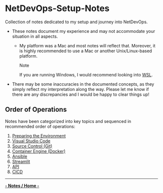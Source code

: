 # NetDevOps-Setup-Notes

Collection of notes dedicated to my setup and journey into NetDevOps.

- These notes document my experience and may not accommodate your situation in all aspects.

  - My platform was a Mac and most notes will reflect that. Moreover, it is highly recommended to use a Mac or another Unix/Linux-based platform.
 
    > [!NOTE]
    > If you are running Windows, I would recommend looking into [WSL](https://learn.microsoft.com/en-us/windows/wsl/install).

- There may be some inaccuracies in the documented concepts, as they simply reflect my interpretation along the way. Please let me know if there are any discrepancies and I would be happy to clear things up!

## Order of Operations

Notes have been categorized into key topics and sequenced in recommended order of operations:

1. [Preparing the Environment](pages/env-prep.md)
2. [Visual Studio Code](pages/vscode.md)
3. [Source Control (Git)](pages/git.md)
4. [Container Engine (Docker)](pages/container-engine.md)
5. [Ansible](pages/ansible.md)
6. [Streamlit](pages/streamlit.md)
7. [API](pages/api.md)
8. [CICD](pages/cicd.md)

---

**[- Notes / Home -](../..)**
